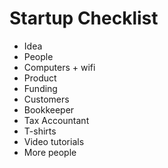 Startup Checklist
====

- Idea
- People
- Computers + wifi
- Product
- Funding
- Customers
- Bookkeeper
- Tax Accountant
- T-shirts
- Video tutorials
- More people

